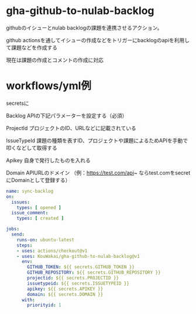 # gha-github-to-nulab-backlog

githubのイシューとnulab backlogの課題を連携させるアクション。

github actionsを通してイシューの作成などをトリガーにbacklogのapiを利用して課題などを作成する

現在は課題の作成とコメントの作成に対応

# workflows/yml例

secretsに

Backlog APIの下記パラメーターを設定する（必須）

ProjectId プロジェクトのID、URLなどに記載されている

IssueTypeId 課題の種類を表すID、プロジェクトや課題によるためAPIを手動で叩くなどして取得する

Apikey 自身で発行したものを入れる

Domain APIURLのドメイン （例：https://test.com/api~ ならtest.comをsecretにDomainとして登録する）

```yml
name: sync-backlog
on:
  issues:
    types: [ opened ]
  issue_comment:
    types: [ created ]

jobs:
  send:
    runs-on: ubuntu-latest
    steps:
    - uses: actions/checkout@v1
    - uses: KouWakai/gha-github-to-nulab-backlog@v1
      env:
        GITHUB_TOKEN: ${{ secrets.GITHUB_TOKEN }}
        GITHUB_REPOSITORY: ${{ secrets.GITHUB_REPOSITORY }}
        projectid: ${{ secrets.PROJECTID }}
        issuetypeid: ${{ secrets.ISSUETYPEID }}
        apikey: ${{ secrets.APIKEY }}
        domain: ${{ secrets.DOMAIN }}
      with:
        priorityid: 1
```
